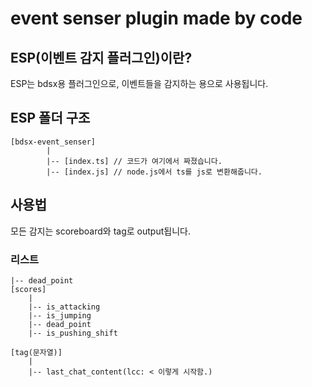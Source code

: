 

# event senser plugin made by code
## ESP(이벤트 감지 플러그인)이란?
ESP는 bdsx용 플러그인으로, 이벤트들을 감지하는 용으로 사용됩니다.

## ESP 폴더 구조
```
[bdsx-event_senser]
        |
        |-- [index.ts] // 코드가 여기에서 짜졌습니다.
        |-- [index.js] // node.js에서 ts를 js로 변환해줍니다.
```
## 사용법

모든 감지는 scoreboard와 tag로 output됩니다.

### 리스트
```|-- last_chat_content
|-- dead_point
[scores]
    |
    |-- is_attacking
    |-- is_jumping
    |-- dead_point
    |-- is_pushing_shift

[tag(문자열)]
    |
    |-- last_chat_content(lcc: < 이렇게 시작함.)

```
